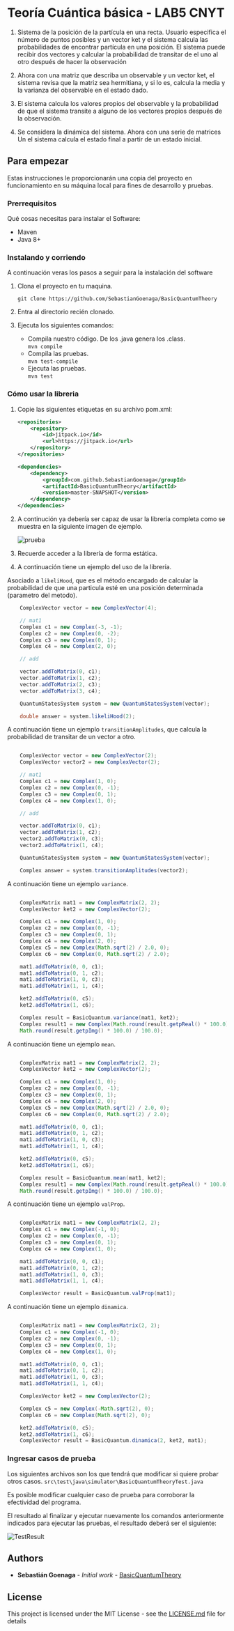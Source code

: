 # Teoría Cuántica básica - LAB5 CNYT

1. Sistema de la posición de la partícula en una recta. Usuario especifica el número de puntos posibles y un vector ket y el sistema calcula las probabilidades de encontrar partícula en una posición. El sistema puede recibir dos vectores y calcular la probabilidad de transitar de el uno al otro después de hacer la observación

2. Ahora con una matriz que describa un observable y un vector ket, el sistema revisa que la matriz sea hermitiana, y si lo es, calcula la media y la varianza del observable en el estado dado.

3. El sistema calcula los valores propios del observable y la probabilidad de que el sistema transite a alguno de los vectores propios después de la observación.

4. Se considera la dinámica del sistema. Ahora con una serie de matrices Un el sistema calcula el estado final a partir de un estado inicial.

## Para empezar

Estas instrucciones le proporcionarán una copia del proyecto en funcionamiento en su máquina local para fines de desarrollo y pruebas.

### Prerrequisitos

Qué cosas necesitas para instalar el Software:

- Maven
- Java 8+

### Instalando y corriendo

A continuación veras los pasos a seguir para la instalación del software

1. Clona el proyecto en tu maquina.

    ``` console
    git clone https://github.com/SebastianGoenaga/BasicQuantumTheory
    ```

2. Entra al directorio recién clonado.

3. Ejecuta los siguientes comandos:
    - Compila nuestro código. De los .java genera los .class.  
    `mvn compile`
    - Compila las pruebas.  
    `mvn test-compile`
    - Ejecuta las pruebas.  
    `mvn test`

### Cómo usar la libreria

1. Copie las siguientes etiquetas en su archivo pom.xml:

    ~~~ xml
    <repositories>
        <repository>
            <id>jitpack.io</id>
            <url>https://jitpack.io</url>
        </repository>
    </repositories>

    <dependencies>
        <dependency>
            <groupId>com.github.SebastianGoenaga</groupId>
            <artifactId>BasicQuantumTheory</artifactId>
            <version>master-SNAPSHOT</version>
        </dependency>
    </dependencies>
    ~~~

2. A continución ya debería ser capaz de usar la librería completa como se muestra en la siguiente imagen de ejemplo.

    ![prueba](img/prueba.png)

3. Recuerde acceder a la librería de forma estática.

4. A continuación tiene un ejemplo del uso de la librería.

Asociado a `likeliHood`, que es el método encargado de calcular la probabilidad de que una particula esté en una posición determinada (parametro del metodo).

~~~ java
    ComplexVector vector = new ComplexVector(4);

    // mat1
    Complex c1 = new Complex(-3, -1);
    Complex c2 = new Complex(0, -2);
    Complex c3 = new Complex(0, 1);
    Complex c4 = new Complex(2, 0);

    // add

    vector.addToMatrix(0, c1);
    vector.addToMatrix(1, c2);
    vector.addToMatrix(2, c3);
    vector.addToMatrix(3, c4);

    QuantumStatesSystem system = new QuantumStatesSystem(vector);

    double answer = system.likeliHood(2);
~~~

A continuación tiene un ejemplo `transitionAmplitudes`, que calcula la probabilidad de transitar de un vector a otro.

~~~ java

    ComplexVector vector = new ComplexVector(2);
    ComplexVector vector2 = new ComplexVector(2);

    // mat1
    Complex c1 = new Complex(1, 0);
    Complex c2 = new Complex(0, -1);
    Complex c3 = new Complex(0, 1);
    Complex c4 = new Complex(1, 0);

    // add

    vector.addToMatrix(0, c1);
    vector.addToMatrix(1, c2);
    vector2.addToMatrix(0, c3);
    vector2.addToMatrix(1, c4);

    QuantumStatesSystem system = new QuantumStatesSystem(vector);

    Complex answer = system.transitionAmplitudes(vector2);
~~~

A continuación tiene un ejemplo `variance`.

~~~ java

    ComplexMatrix mat1 = new ComplexMatrix(2, 2);
    ComplexVector ket2 = new ComplexVector(2);

    Complex c1 = new Complex(1, 0);
    Complex c2 = new Complex(0, -1);
    Complex c3 = new Complex(0, 1);
    Complex c4 = new Complex(2, 0);
    Complex c5 = new Complex(Math.sqrt(2) / 2.0, 0);
    Complex c6 = new Complex(0, Math.sqrt(2) / 2.0);

    mat1.addToMatrix(0, 0, c1);
    mat1.addToMatrix(0, 1, c2);
    mat1.addToMatrix(1, 0, c3);
    mat1.addToMatrix(1, 1, c4);

    ket2.addToMatrix(0, c5);
    ket2.addToMatrix(1, c6);

    Complex result = BasicQuantum.variance(mat1, ket2);
    Complex result1 = new Complex(Math.round(result.getpReal() * 100.0) / 100.0,
    Math.round(result.getpImg() * 100.0) / 100.0);
~~~

A continuación tiene un ejemplo `mean`.

~~~ java

    ComplexMatrix mat1 = new ComplexMatrix(2, 2);
    ComplexVector ket2 = new ComplexVector(2);

    Complex c1 = new Complex(1, 0);
    Complex c2 = new Complex(0, -1);
    Complex c3 = new Complex(0, 1);
    Complex c4 = new Complex(2, 0);
    Complex c5 = new Complex(Math.sqrt(2) / 2.0, 0);
    Complex c6 = new Complex(0, Math.sqrt(2) / 2.0);

    mat1.addToMatrix(0, 0, c1);
    mat1.addToMatrix(0, 1, c2);
    mat1.addToMatrix(1, 0, c3);
    mat1.addToMatrix(1, 1, c4);

    ket2.addToMatrix(0, c5);
    ket2.addToMatrix(1, c6);

    Complex result = BasicQuantum.mean(mat1, ket2);
    Complex result1 = new Complex(Math.round(result.getpReal() * 100.0) / 100.0,
    Math.round(result.getpImg() * 100.0) / 100.0);
~~~

A continuación tiene un ejemplo `valProp`.

~~~ java

    ComplexMatrix mat1 = new ComplexMatrix(2, 2);
    Complex c1 = new Complex(-1, 0);
    Complex c2 = new Complex(0, -1);
    Complex c3 = new Complex(0, 1);
    Complex c4 = new Complex(1, 0);

    mat1.addToMatrix(0, 0, c1);
    mat1.addToMatrix(0, 1, c2);
    mat1.addToMatrix(1, 0, c3);
    mat1.addToMatrix(1, 1, c4);

    ComplexVector result = BasicQuantum.valProp(mat1);
~~~

A continuación tiene un ejemplo `dinamica`.

~~~ java

    ComplexMatrix mat1 = new ComplexMatrix(2, 2);
    Complex c1 = new Complex(-1, 0);
    Complex c2 = new Complex(0, -1);
    Complex c3 = new Complex(0, 1);
    Complex c4 = new Complex(1, 0);

    mat1.addToMatrix(0, 0, c1);
    mat1.addToMatrix(0, 1, c2);
    mat1.addToMatrix(1, 0, c3);
    mat1.addToMatrix(1, 1, c4);

    ComplexVector ket2 = new ComplexVector(2);

    Complex c5 = new Complex(-Math.sqrt(2), 0);
    Complex c6 = new Complex(Math.sqrt(2), 0);

    ket2.addToMatrix(0, c5);
    ket2.addToMatrix(1, c6);
    ComplexVector result = BasicQuantum.dinamica(2, ket2, mat1);
~~~

### Ingresar casos de prueba

Los siguientes archivos son los que tendrá que modificar si quiere probar otros casos.
`src\test\java\simulator\BasicQuantumTheoryTest.java`

Es posible modificar cualquier caso de prueba para corroborar la efectividad del programa.

El resultado al finalizar y ejecutar nuevamente los comandos anteriormente indicados para ejecutar las pruebas, el resultado deberá ser el siguiente:

![TestResult](img/testResult.png)

## Authors

- **Sebastián Goenaga**  -  _Initial work_  -  [BasicQuantumTheory](https://github.com/SebastianGoenaga/BasicQuantumTheory)

## License

This project is licensed under the MIT License - see the  [LICENSE.md](https://github.com/SebastianGoenaga/BasicQuantumTheory/blob/master/LICENSE)  file for details
